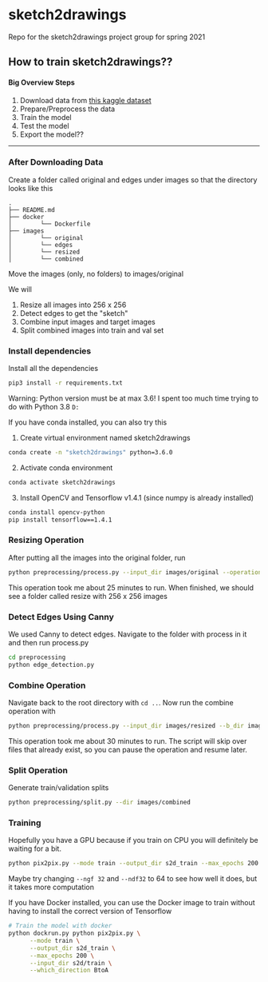 # sketch2drawings
Repo for the sketch2drawings project group for spring 2021

## How to train sketch2drawings??
#### Big Overview Steps
1. Download data from [this kaggle dataset](https://www.kaggle.com/shanmukh05/anime-names-and-image-generation)
2. Prepare/Preprocess the data
3. Train the model
4. Test the model
5. Export the model??

<hr>

### After Downloading Data
Create a folder called original and edges under images so that the directory looks like this
```
.
├── README.md
├── docker
│        └── Dockerfile
├── images
│        └── original
│        └── edges
│        └── resized
│        └── combined
```

Move the images (only, no folders) to images/original

We will
1. Resize all images into 256 x 256
2. Detect edges to get the "sketch"
3. Combine input images and target images
4. Split combined images into train and val set

### Install dependencies
Install all the dependencies
```bash
pip3 install -r requirements.txt
```

Warning: Python version must be at max 3.6! I spent too much time trying to do with Python 3.8 `D:`

If you have conda installed, you can also try this
1. Create virtual environment named sketch2drawings
```bash
conda create -n "sketch2drawings" python=3.6.0
```

2. Activate conda environment
```bash
conda activate sketch2drawings
```

3. Install OpenCV and Tensorflow v1.4.1 (since numpy is already installed)
```bash
conda install opencv-python
pip install tensorflow==1.4.1
```

### Resizing Operation
After putting all the images into the original folder, run

```bash
python preprocessing/process.py --input_dir images/original --operation resize --output_dir images/resized
```

This operation took me about 25 minutes to run. When finished, we should see a folder called resize with 256 x 256 images

### Detect Edges Using Canny
We used Canny to detect edges. Navigate to the folder with process in it and then run process.py

```bash
cd preprocessing
python edge_detection.py
```

### Combine Operation
Navigate back to the root directory with `cd ..`. Now run the combine operation with
```bash
python preprocessing/process.py --input_dir images/resized --b_dir images/edges --operation combine --output_dir images/combined
```

This operation took me about 30 minutes to run. The script will skip over files that already exist, so you can pause the operation and resume later.

### Split Operation
Generate train/validation splits
```bash
python preprocessing/split.py --dir images/combined
```

### Training
Hopefully you have a GPU because if you train on CPU you will definitely be waiting for a bit.
```bash
python pix2pix.py --mode train --output_dir s2d_train --max_epochs 200 --input_dir s2d/train --which_direction BtoA --ngf 32 --ndf 32
```

Maybe try changing `--ngf 32` and `--ndf32` to 64 to see how well it does, but it takes more computation

If you have Docker installed, you can use the Docker image to train without having to install the correct version of Tensorflow

```bash
# Train the model with docker
python dockrun.py python pix2pix.py \
      --mode train \
      --output_dir s2d_train \
      --max_epochs 200 \
      --input_dir s2d/train \
      --which_direction BtoA
```